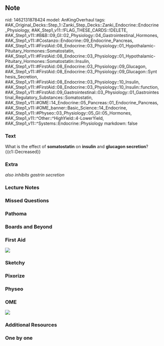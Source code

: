 ## Note
nid: 1462131878424
model: AnKingOverhaul
tags: #AK_Original_Decks::Step_1::Zanki_Step_Decks::Zanki_Endocrine::Endocrine_Physiology, #AK_Step1_v11::!FLAG_THESE_CARDS::!DELETE, #AK_Step1_v11::#B&B::09_GI::02_Physiology::04_Gastrointestinal_Hormones, #AK_Step1_v11::#Costanzo::Endocrine::09_Endocrine_Pancreas, #AK_Step1_v11::#FirstAid::08_Endocrine::03_Physiology::01_Hypothalamic-Pituitary_Hormones::Somatostatin, #AK_Step1_v11::#FirstAid::08_Endocrine::03_Physiology::01_Hypothalamic-Pituitary_Hormones::Somatostatin::Insulin, #AK_Step1_v11::#FirstAid::08_Endocrine::03_Physiology::09_Glucagon, #AK_Step1_v11::#FirstAid::08_Endocrine::03_Physiology::09_Glucagon::Synthesis_Secretion, #AK_Step1_v11::#FirstAid::08_Endocrine::03_Physiology::10_Insulin, #AK_Step1_v11::#FirstAid::08_Endocrine::03_Physiology::10_Insulin::function, #AK_Step1_v11::#FirstAid::09_Gastrointestinal::03_Physiology::01_Gastrointestinal_Regulatory_Substances::Somatostatin, #AK_Step1_v11::#OME::14_Endocrine::05_Pancreas::01_Endocrine_Pancreas, #AK_Step1_v11::#OME_banner::Basic_Science::14_Endocrine, #AK_Step1_v11::#Physeo::03_Physiology::05_GI::05_Hormones, #AK_Step1_v11::^Other::^HighYield::4-LowerYield, #AK_Step1_v11::^Systems::Endocrine::Physiology
markdown: false

### Text
<div>
  What is the effect of <b>somatostatin</b> on <b>insulin</b> and
  <b>glucagon secretion</b>?
</div>
<div>
  {{c1::Decreased}}
</div>

### Extra
<i>also inhibits gastrin secretion</i>

### Lecture Notes


### Missed Questions


### Pathoma


### Boards and Beyond


### First Aid
<img src="tmpJwWavw.png">

### Sketchy


### Pixorize


### Physeo


### OME
<div class="ome-widget">
  <a href=
  "https://onlinemeded.org/spa/endocrine?ref=anki"><img src="_OME_AnkiFlashcards_Topic_2.png"></a>
</div>

### Additional Resources


### One by one

